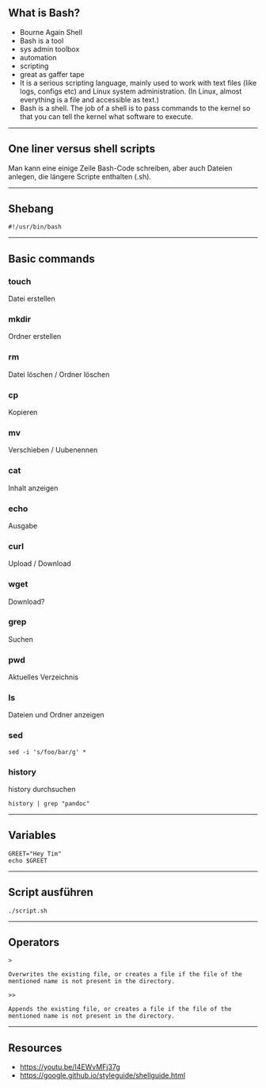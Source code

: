 ## What is Bash?

- Bourne Again Shell
- Bash is a tool
- sys admin toolbox
- automation
- scripting
- great as gaffer tape
- It is a serious scripting language, mainly used to work with text files (like logs, configs etc) and Linux system administration. (In Linux, almost everything is a file and accessible as text.) 
- Bash is a shell. The job of a shell is to pass commands to the kernel so that you can tell the kernel what software to execute. 	


---

## One liner versus shell scripts

Man kann eine einige Zeile Bash-Code schreiben, aber auch Dateien anlegen, die längere Scripte enthalten (.sh). 

---

## Shebang


```
#!/usr/bin/bash
```

---

## Basic commands

### touch
Datei erstellen

### mkdir
Ordner erstellen

### rm
Datei löschen / Ordner löschen

### cp
Kopieren

### mv
Verschieben / Uubenennen

### cat
Inhalt anzeigen

### echo
Ausgabe

### curl
Upload / Download

### wget
Download?

### grep
Suchen

### pwd
Aktuelles Verzeichnis

### ls
Dateien und Ordner anzeigen

### sed
```
sed -i 's/foo/bar/g' *
```

### history
history durchsuchen 
```
history | grep "pandoc"
```

---

## Variables

```
GREET="Hey Tim"
echo $GREET
```

---

## Script ausführen

```
./script.sh
```

---

## Operators

```
> 

Overwrites the existing file, or creates a file if the file of the mentioned name is not present in the directory.

>>

Appends the existing file, or creates a file if the file of the mentioned name is not present in the directory.

```


---

## Resources

- https://youtu.be/I4EWvMFj37g
- https://google.github.io/styleguide/shellguide.html

